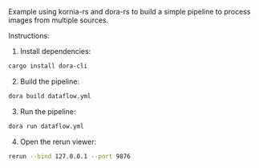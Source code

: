 Example using kornia-rs and dora-rs to build a simple pipeline to process images from multiple sources.

Instructions:

1. Install dependencies:

```bash
cargo install dora-cli
```

2. Build the pipeline:

```bash
dora build dataflow.yml
```

3. Run the pipeline:

```bash
dora run dataflow.yml
```

4. Open the rerun viewer:

```bash
rerun --bind 127.0.0.1 --port 9876
```
